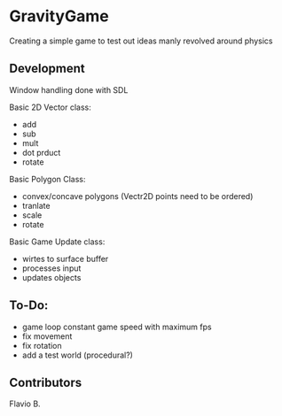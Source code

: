 # GravityGame

Creating a simple game to test out ideas manly revolved around physics

## Development

Window handling done with SDL

Basic 2D Vector class:
  - add
  - sub
  - mult
  - dot prduct
  - rotate

Basic Polygon Class:
  - convex/concave polygons (Vectr2D points need to be ordered)
  - tranlate
  - scale
  - rotate

Basic Game Update class:
  - wirtes to surface buffer
  - processes input
  - updates objects

## To-Do:
  - game loop constant game speed with maximum fps
  - fix movement
  - fix rotation  
  - add a test world (procedural?)

## Contributors

Flavio B.

